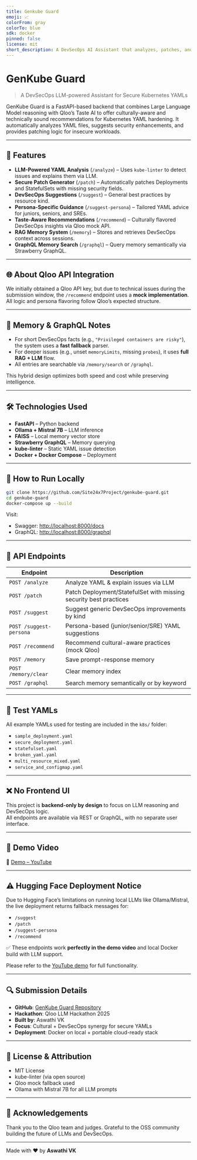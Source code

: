 ```yaml
---
title: Genkube Guard
emoji: 📈
colorFrom: gray
colorTo: blue
sdk: docker
pinned: false
license: mit
short_description: A DevSecOps AI Assistant that analyzes, patches, and explain
---
```

# GenKube Guard

> A DevSecOps LLM-powered Assistant for Secure Kubernetes YAMLs

GenKube Guard is a FastAPI-based backend that combines Large Language Model reasoning with Qloo’s Taste AI to offer culturally-aware and technically sound recommendations for Kubernetes YAML hardening. It automatically analyzes YAML files, suggests security enhancements, and provides patching logic for insecure workloads.

---

## 🚀 Features

- **LLM-Powered YAML Analysis** (`/analyze`) – Uses `kube-linter` to detect issues and explains them via LLM.
- **Secure Patch Generator** (`/patch`) – Automatically patches Deployments and StatefulSets with missing security fields.
- **DevSecOps Suggestions** (`/suggest`) – General best practices by resource kind.
- **Persona-Specific Guidance** (`/suggest-persona`) – Tailored YAML advice for juniors, seniors, and SREs.
- **Taste-Aware Recommendations** (`/recommend`) – Culturally flavored DevSecOps insights via Qloo mock API.
- **RAG Memory System** (`/memory`) – Stores and retrieves DevSecOps context across sessions.
- **GraphQL Memory Search** (`/graphql`) – Query memory semantically via Strawberry GraphQL.

---

## 🌐 About Qloo API Integration

We initially obtained a Qloo API key, but due to technical issues during the submission window, the `/recommend` endpoint uses a **mock implementation**. All logic and persona flavoring follow Qloo’s expected structure.

---

## 🧠 Memory & GraphQL Notes

- For short DevSecOps facts (e.g., `"Privileged containers are risky"`), the system uses a **fast fallback** parser.
- For deeper issues (e.g., unset `memoryLimits`, missing `probes`), it uses **full RAG + LLM** flow.
- All entries are searchable via `/memory/search` or `/graphql`.

This hybrid design optimizes both speed and cost while preserving intelligence.

---

## 🛠️ Technologies Used

- **FastAPI** – Python backend
- **Ollama + Mistral 7B** – LLM inference
- **FAISS** – Local memory vector store
- **Strawberry GraphQL** – Memory querying
- **kube-linter** – Static YAML issue detection
- **Docker + Docker Compose** – Deployment

---

## 🧪 How to Run Locally

```bash
git clone https://github.com/Site24x7Project/genkube-guard.git
cd genkube-guard
docker-compose up --build
```

Visit:

- Swagger: [http://localhost:8000/docs](http://localhost:8000/docs)
- GraphQL: [http://localhost:8000/graphql](http://localhost:8000/graphql)

---

## 📂 API Endpoints

| Endpoint                | Description                                              |
|------------------------|----------------------------------------------------------|
| `POST /analyze`         | Analyze YAML & explain issues via LLM                   |
| `POST /patch`           | Patch Deployment/StatefulSet with missing security best practices |
| `POST /suggest`         | Suggest generic DevSecOps improvements by kind         |
| `POST /suggest-persona` | Persona-based (junior/senior/SRE) YAML suggestions      |
| `POST /recommend`       | Recommend cultural-aware practices (mock Qloo)          |
| `POST /memory`          | Save prompt-response memory                             |
| `POST /memory/clear`    | Clear memory index                                      |
| `POST /graphql`         | Search memory semantically or by keyword                |

---

## 📄 Test YAMLs

All example YAMLs used for testing are included in the `k8s/` folder:

- `sample_deployment.yaml`
- `secure_deployment.yaml`
- `statefulset.yaml`
- `broken_yaml.yaml`
- `multi_resource_mixed.yaml`
- `service_and_configmap.yaml`

---

## ❌ No Frontend UI

This project is **backend-only by design** to focus on LLM reasoning and DevSecOps logic.  
All endpoints are available via REST or GraphQL, with no separate user interface.

---

## 🎥 Demo Video

🔗 [Demo – YouTube](https://youtube.com/shorts/1Z7KkgxuFQc?si=ukPMZ94mImA_IQMH)

---

## ⚠️ Hugging Face Deployment Notice

Due to Hugging Face’s limitations on running local LLMs like Ollama/Mistral, the live deployment returns fallback messages for:

- `/suggest`
- `/patch`
- `/suggest-persona`
- `/recommend`

✅ These endpoints work **perfectly in the demo video** and local Docker build with LLM support.

Please refer to the [YouTube demo](https://youtube.com/shorts/1Z7KkgxuFQc?si=ukPMZ94mImA_IQMH) for full functionality.

---


## 🔍 Submission Details

- **GitHub**: [GenKube Guard Repository](https://github.com/Site24x7Project/genkube-guard)
- **Hackathon**: Qloo LLM Hackathon 2025
- **Built by**: Aswathi VK
- **Focus**: Cultural + DevSecOps synergy for secure YAMLs
- **Deployment**: Docker on local + portable cloud-ready stack

---

## 📜 License & Attribution

- MIT License
- kube-linter (via open source)
- Qloo mock fallback used
- Ollama with Mistral 7B for all LLM prompts

---

## 🙏 Acknowledgements

Thank you to the Qloo team and judges. Grateful to the OSS community building the future of LLMs and DevSecOps.

---

Made with ❤️ by **Aswathi VK**

